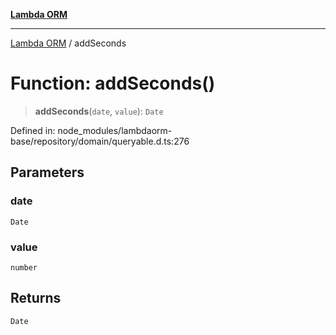 [**Lambda ORM**](../README.md)

***

[Lambda ORM](../README.md) / addSeconds

# Function: addSeconds()

> **addSeconds**(`date`, `value`): `Date`

Defined in: node\_modules/lambdaorm-base/repository/domain/queryable.d.ts:276

## Parameters

### date

`Date`

### value

`number`

## Returns

`Date`
